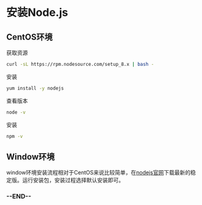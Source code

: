 # 安装Node.js

## CentOS环境
获取资源
```bash
curl -sL https://rpm.nodesource.com/setup_8.x | bash -
```

安装
```bash
yum install -y nodejs
```

查看版本
```bash
node -v
```

安装
```bash
npm -v
```

## Window环境
window环境安装流程相对于CentOS来说比较简单，在[nodejs官网](https://nodejs.org/en/)下载最新的稳定版。运行安装包，安装过程选择默认安装即可。


### --END--
